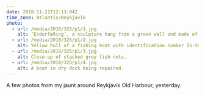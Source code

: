 ```yaml
---
date: 2018-11-21T12:13:04Z
time_zone: Atlantic/Reykjavik
photo:
  - url: /media/2018/325/p1/1.jpg
    alt: ‘Endurfæðing’, a sculpture hung from a green wall and made of fish nets.
  - url: /media/2018/325/p1/2.jpg
    alt: Yellow hull of a fishing boat with identification number ÍS-508.
  - url: /media/2018/325/p1/3.jpg
    alt: Close-up of stacked grey fish nets.
  - url: /media/2018/325/p1/4.jpg
    alt: A boat in dry dock being repaired.
---
```


A few photos from my jaunt around Reykjavik Old Harbour, yesterday.
